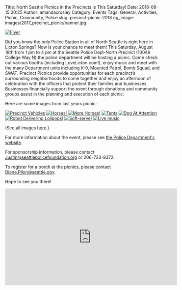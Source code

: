 Title: North Seattle Picnics in the Precincts is This Saturday!
Date: 2018-08-15 20:25
Author: amandacrosley
Category: Events
Tags: General, Activities, Picnic, Community, Police
slug: precinct-picnic-2018
og_image: images/2017_precinct_picnic/banner.jpg

[![Flyer](/images/2018_precinct_picnic/flyer.jpg)](/images/2018_precinct_picnic/flyer.jpg)

Did you know the only Police Station in all of North Seattle is right here in Licton Springs? Now is your chance to meet them! This Saturday, August 18th from 1 pm to 4 pm at the Seattle Police Dept-North Precinct (10049 College Way N) the police department will be hosting a picnic. Come check out various booths (including LoveLicton.com!), enjoy music and meet with the many Department units including K-9, Mounted Patrol, Bomb Squad, and SWAT. Precinct Picnics provide opportunities for each precinct’s surrounding neighborhoods to come together and enjoy an afternoon of celebration with the officers that protect their families and businesses. Businesses financially support the event through donations and community groups assist in the planning and execution of each picnic.

Here are some images from last years picnic:

[![Precinct Vehicles](/images/2017_precinct_picnic/vehicles.jpg)](/images/2017_precinct_picnic/vehicles.jpg)
[![Horses!](/images/2017_precinct_picnic/horses.jpg)](/images/2017_precinct_picnic/horses.jpg)
[![More Horses!](/images/2017_precinct_picnic/horses_2.jpg)](/images/2017_precinct_picnic/horses_2.jpg)
[![Tents](/images/2017_precinct_picnic/tents.jpg)](/images/2017_precinct_picnic/tents.jpg)
[![Dog At Attention](/images/2017_precinct_picnic/at_attention.jpg)](/images/2017_precinct_picnic/at_attention.jpg)
[![Robot Delivering Lolipops!](/images/2017_precinct_picnic/robot_lolipops.jpg)](/images/2017_precinct_picnic/robot_lolipops.jpg)
[![Soft-serve!](/images/2017_precinct_picnic/softserve.jpg)](/images/2017_precinct_picnic/softserve.jpg)
[![Live music](/images/2017_precinct_picnic/band.jpg)](/images/2017_precinct_picnic/band.jpg)

(See all images [here](http://www.seattlepolicefoundation.org/events/precinct-picnics-photos/north-precinct-picnic-2017).)

For more information about the event, please see [the Police Department's website](http://www.seattlepolicefoundation.org/events/precinct-picnics).

For sponsorship information, please contact [Justin@seattlepolicefoundation.org](mailto:Justin@seattlepolicefoundation.org) or 206-733-9372.

To register for a booth at the picnics, please contact [Diane.Pilon@seattle.gov](mailto:Diane.Pilon@seattle.gov).

Hope to see you there!

<iframe width="560" height="315" src="https://www.youtube.com/embed/H_or8biB1K4" frameborder="0" allow="autoplay; encrypted-media" allowfullscreen></iframe>
